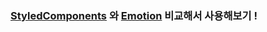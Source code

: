 ### [StyledComponents](https://styled-components.com/) 와 [Emotion](https://emotion.sh/docs/introduction) 비교해서 사용해보기 !
